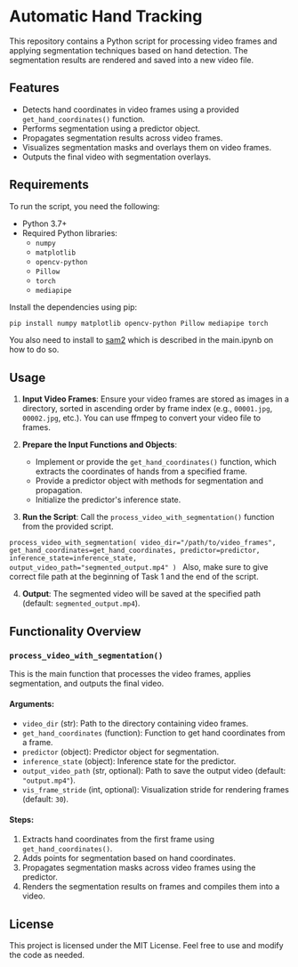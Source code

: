 # Automatic Hand Tracking

This repository contains a Python script for processing video frames and applying segmentation techniques based on hand detection. The segmentation results are rendered and saved into a new video file.

## Features
- Detects hand coordinates in video frames using a provided `get_hand_coordinates()` function.
- Performs segmentation using a predictor object.
- Propagates segmentation results across video frames.
- Visualizes segmentation masks and overlays them on video frames.
- Outputs the final video with segmentation overlays.

## Requirements
To run the script, you need the following:

- Python 3.7+
- Required Python libraries:
  - `numpy`
  - `matplotlib`
  - `opencv-python`
  - `Pillow`
  - `torch`
  - `mediapipe`

Install the dependencies using pip:
```bash
pip install numpy matplotlib opencv-python Pillow mediapipe torch
```

You also need to install to [sam2](https://github.com/facebookresearch/sam2?tab=readme-ov-file) which is described in the main.ipynb on how to do so. 

## Usage

1. **Input Video Frames**:
   Ensure your video frames are stored as images in a directory, sorted in ascending order by frame index (e.g., `00001.jpg`, `00002.jpg`, etc.). You can use ffmpeg to convert your video file to frames.

2. **Prepare the Input Functions and Objects**:
   - Implement or provide the `get_hand_coordinates()` function, which extracts the coordinates of hands from a specified frame.
   - Provide a predictor object with methods for segmentation and propagation.
   - Initialize the predictor's inference state.

3. **Run the Script**:
   Call the `process_video_with_segmentation()` function from the provided script.

  `process_video_with_segmentation(
    video_dir="/path/to/video_frames",
    get_hand_coordinates=get_hand_coordinates,
    predictor=predictor,
    inference_state=inference_state,
    output_video_path="segmented_output.mp4"
    )
  `
   Also, make sure to give correct file path at the beginning of Task 1  and the end of the script.

4. **Output**:
   The segmented video will be saved at the specified path (default: `segmented_output.mp4`).

## Functionality Overview

### `process_video_with_segmentation()`
This is the main function that processes the video frames, applies segmentation, and outputs the final video.

#### Arguments:
- `video_dir` (str): Path to the directory containing video frames.
- `get_hand_coordinates` (function): Function to get hand coordinates from a frame.
- `predictor` (object): Predictor object for segmentation.
- `inference_state` (object): Inference state for the predictor.
- `output_video_path` (str, optional): Path to save the output video (default: `"output.mp4"`).
- `vis_frame_stride` (int, optional): Visualization stride for rendering frames (default: `30`).

#### Steps:
1. Extracts hand coordinates from the first frame using `get_hand_coordinates()`.
2. Adds points for segmentation based on hand coordinates.
3. Propagates segmentation masks across video frames using the predictor.
4. Renders the segmentation results on frames and compiles them into a video.


## License
This project is licensed under the MIT License. Feel free to use and modify the code as needed.

